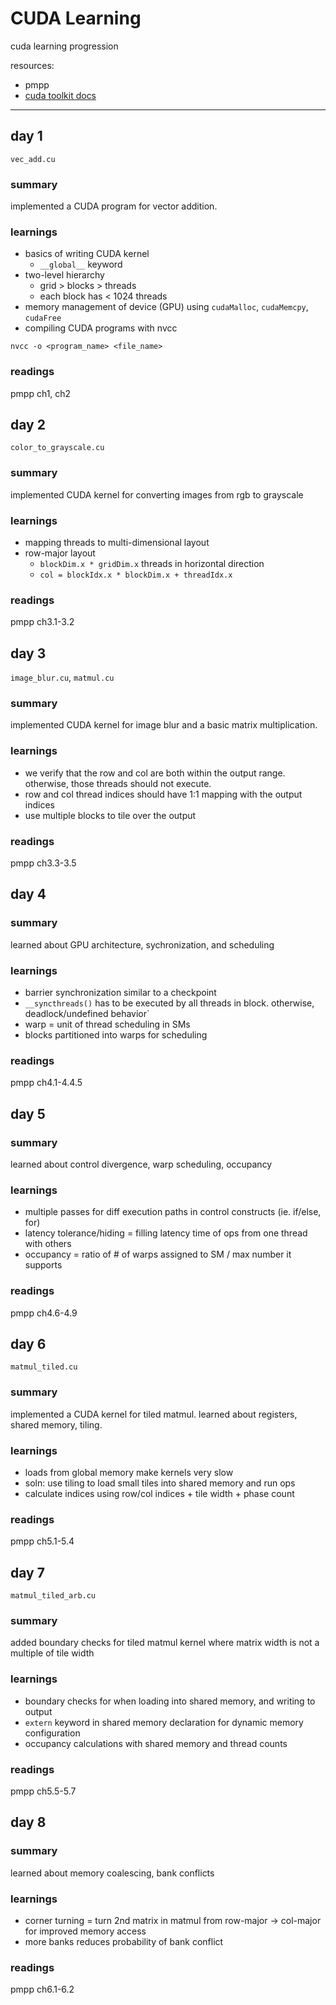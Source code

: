 # CUDA Learning

cuda learning progression

resources:
- pmpp
- [cuda toolkit docs](https://docs.nvidia.com/cuda/)

---

## day 1

`vec_add.cu`

### summary

implemented a CUDA program for vector addition.

### learnings

- basics of writing CUDA kernel
    - `__global__` keyword
- two-level hierarchy
    - grid > blocks > threads
    - each block has < 1024 threads
- memory management of device (GPU) using `cudaMalloc`, `cudaMemcpy`, `cudaFree`
- compiling CUDA programs with nvcc

```
nvcc -o <program_name> <file_name>
```

### readings

pmpp ch1, ch2


## day 2

`color_to_grayscale.cu`

### summary

implemented CUDA kernel for converting images from rgb to grayscale

### learnings

- mapping threads to multi-dimensional layout
- row-major layout
    - `blockDim.x * gridDim.x` threads in horizontal direction
    - `col = blockIdx.x * blockDim.x + threadIdx.x`

### readings

pmpp ch3.1-3.2


## day 3

`image_blur.cu`, `matmul.cu`

### summary

implemented CUDA kernel for image blur and a basic matrix multiplication.

### learnings

- we verify that the row and col are both within the output range. otherwise, those threads should not execute.
- row and col thread indices should have 1:1 mapping with the output indices
- use multiple blocks to tile over the output

### readings

pmpp ch3.3-3.5


## day 4

### summary

learned about GPU architecture, sychronization, and scheduling

### learnings

- barrier synchronization similar to a checkpoint
- `__syncthreads()` has to be executed by all threads in block. otherwise, deadlock/undefined behavior`
- warp = unit of thread scheduling in SMs
- blocks partitioned into warps for scheduling

### readings

pmpp ch4.1-4.4.5


## day 5

### summary

learned about control divergence, warp scheduling, occupancy

### learnings

- multiple passes for diff execution paths in control constructs (ie. if/else, for)
- latency tolerance/hiding = filling latency time of ops from one thread with others
- occupancy = ratio of # of warps assigned to SM / max number it supports

### readings

pmpp ch4.6-4.9


## day 6

`matmul_tiled.cu`

### summary

implemented a CUDA kernel for tiled matmul. learned about registers, shared memory, tiling.

### learnings

- loads from global memory make kernels very slow
- soln: use tiling to load small tiles into shared memory and run ops
- calculate indices using row/col indices + tile width + phase count

### readings

pmpp ch5.1-5.4


## day 7

`matmul_tiled_arb.cu`

### summary

added boundary checks for tiled matmul kernel where matrix width is not a multiple of tile width

### learnings

- boundary checks for when loading into shared memory, and writing to output
- `extern` keyword in shared memory declaration for dynamic memory configuration
- occupancy calculations with shared memory and thread counts

### readings

pmpp ch5.5-5.7


## day 8

### summary

learned about memory coalescing, bank conflicts

### learnings

- corner turning = turn 2nd matrix in matmul from row-major -> col-major for improved memory access
- more banks reduces probability of bank conflict

### readings

pmpp ch6.1-6.2

